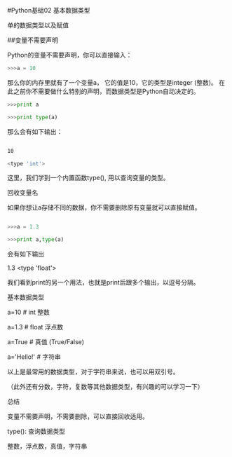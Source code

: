 #Python基础02 基本数据类型

单的数据类型以及赋值

##变量不需要声明

Python的变量不需要声明，你可以直接输入：

```python
>>>a = 10
```

那么你的内存里就有了一个变量a， 它的值是10，它的类型是integer (整数)。 在此之前你不需要做什么特别的声明，而数据类型是Python自动决定的。

```python
>>>print a

>>>print type(a)
```

那么会有如下输出：
```bash

10

<type 'int'>
```

这里，我们学到一个内置函数type(), 用以查询变量的类型。

 

回收变量名

如果你想让a存储不同的数据，你不需要删除原有变量就可以直接赋值。
```python

>>>a = 1.3

>>>print a,type(a)
```

会有如下输出

 

1.3 <type 'float'>
 

我们看到print的另一个用法，也就是print后跟多个输出，以逗号分隔。

 

基本数据类型

a=10         # int 整数

a=1.3        # float 浮点数

a=True       # 真值 (True/False)

a='Hello!'   # 字符串

以上是最常用的数据类型，对于字符串来说，也可以用双引号。

（此外还有分数，字符，复数等其他数据类型，有兴趣的可以学习一下）

 

总结

变量不需要声明，不需要删除，可以直接回收适用。

type(): 查询数据类型

整数，浮点数，真值，字符串
